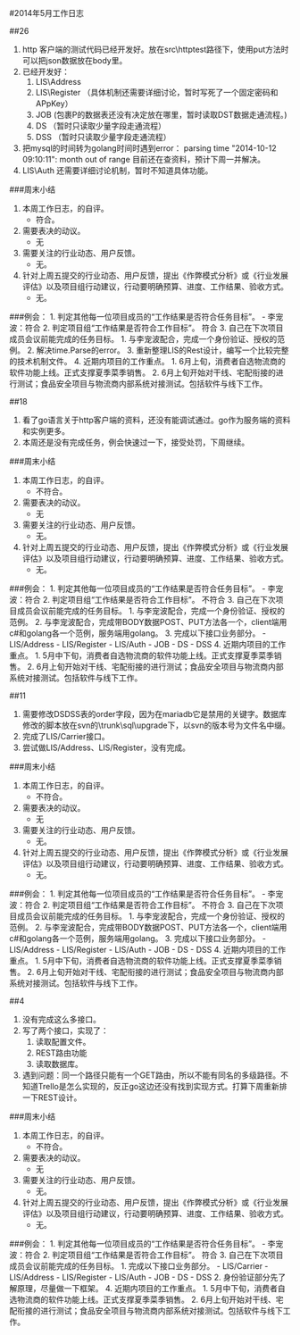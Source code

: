 #2014年5月工作日志

##26
1. http 客户端的测试代码已经开发好。放在src\httptest路径下，使用put方法时可以把json数据放在body里。
2. 已经开发好：
	1. LIS\Address
	2. LIS\Register （具体机制还需要详细讨论，暂时写死了一个固定密码和APpKey）
	3. JOB	(包裹P的数据表还没有决定放在哪里，暂时读取DST数据走通流程。)
	4. DS	（暂时只读取少量字段走通流程）
	5. DSS （暂时只读取少量字段走通流程）
3. 把mysql的时间转为golang时间时遇到error：
	parsing time "2014-10-12 09:10:11": month out of range
	 目前还在查资料，预计下周一并解决。
4. LIS\Auth 还需要详细讨论机制，暂时不知道具体功能。

###周末小结
1. 本周工作日志，的自评。
	- 符合。
2. 需要表决的动议。
	- 无
3. 需要关注的行业动态、用户反馈。
	- 无。 
4. 针对上周五提交的行业动态、用户反馈，提出《作弊模式分析》或《行业发展评估》以及项目组行动建议，行动要明确预算、进度、工作结果、验收方式。
	- 无。

###例会：
	1. 判定其他每一位项目成员的“工作结果是否符合任务目标”。
		- 李宠波：符合
	2. 判定项目组“工作结果是否符合工作目标”。
		符合 
	3. 自己在下次项目成员会议前能完成的任务目标。
		1. 与李宠波配合，完成一个身份验证、授权的范例。
		2. 解决time.Parse的error。
		3. 重新整理LIS的Rest设计，编写一个比较完整的技术机制文件。
	4. 近期内项目的工作重点。
		1. 6月上旬，消费者自选物流商的软件功能上线。正式支撑夏季菜季销售。
		2. 6月上旬开始对干线、宅配衔接的进行测试；食品安全项目与物流商内部系统对接测试。包括软件与线下工作。


##18
1. 看了go语言关于http客户端的资料，还没有能调试通过。go作为服务端的资料和实例更多。
2. 本周还是没有完成任务，例会快速过一下，接受处罚，下周继续。

###周末小结
1. 本周工作日志，的自评。
	- 不符合。
2. 需要表决的动议。
	- 无
3. 需要关注的行业动态、用户反馈。
	- 无。 
4. 针对上周五提交的行业动态、用户反馈，提出《作弊模式分析》或《行业发展评估》以及项目组行动建议，行动要明确预算、进度、工作结果、验收方式。
	- 无。

###例会：
	1. 判定其他每一位项目成员的“工作结果是否符合任务目标”。
		- 李宠波：符合
	2. 判定项目组“工作结果是否符合工作目标”。
		不符合 
	3. 自己在下次项目成员会议前能完成的任务目标。
		1. 与李宠波配合，完成一个身份验证、授权的范例。
		2. 与李宠波配合，完成带BODY数据POST、PUT方法各一个，client端用c#和golang各一个范例，服务端用golang。
		3. 完成以下接口业务部分。 
		- LIS/Address
		- LIS/Register
		- LIS/Auth
		- JOB
		- DS
		- DSS
	4. 近期内项目的工作重点。
		1. 5月中下旬，消费者自选物流商的软件功能上线。正式支撑夏季菜季销售。
		2. 6月上旬开始对干线、宅配衔接的进行测试；食品安全项目与物流商内部系统对接测试。包括软件与线下工作。


##11
1. 需要修改DSDSS表的order字段，因为在mariadb它是禁用的关键字。数据库修改的脚本放在svn的\trunk\sql\upgrade下，以svn的版本号为文件名中缀。
2. 完成了LIS/Carrier接口。
3. 尝试做LIS/Address、LIS/Register，没有完成。


###周末小结
1. 本周工作日志，的自评。
	- 不符合。
2. 需要表决的动议。
	- 无
3. 需要关注的行业动态、用户反馈。
	- 无。 
4. 针对上周五提交的行业动态、用户反馈，提出《作弊模式分析》或《行业发展评估》以及项目组行动建议，行动要明确预算、进度、工作结果、验收方式。
	- 无。


###例会：
	1. 判定其他每一位项目成员的“工作结果是否符合任务目标”。
		- 李宠波：符合
	2. 判定项目组“工作结果是否符合工作目标”。
		不符合 
	3. 自己在下次项目成员会议前能完成的任务目标。
		1. 与李宠波配合，完成一个身份验证、授权的范例。
		2. 与李宠波配合，完成带BODY数据POST、PUT方法各一个，client端用c#和golang各一个范例，服务端用golang。
		3. 完成以下接口业务部分。 
		- LIS/Address
		- LIS/Register
		- LIS/Auth
		- JOB
		- DS
		- DSS
	4. 近期内项目的工作重点。
		1. 5月中下旬，消费者自选物流商的软件功能上线。正式支撑夏季菜季销售。
		2. 6月上旬开始对干线、宅配衔接的进行测试；食品安全项目与物流商内部系统对接测试。包括软件与线下工作。

##4
1. 没有完成这么多接口。
2. 写了两个接口，实现了：
	1. 读取配置文件。
	2. REST路由功能
	3. 读取数据库。
3. 遇到问题：同一个路径只能有一个GET路由，所以不能有同名的多级路径。不知道Trello是怎么实现的，反正go这边还没有找到实现方式。打算下周重新排一下REST设计。


###周末小结
1. 本周工作日志，的自评。
	- 不符合。
2. 需要表决的动议。
	- 无
3. 需要关注的行业动态、用户反馈。
	- 无。 
4. 针对上周五提交的行业动态、用户反馈，提出《作弊模式分析》或《行业发展评估》以及项目组行动建议，行动要明确预算、进度、工作结果、验收方式。
	- 无。

###例会：
	1. 判定其他每一位项目成员的“工作结果是否符合任务目标”。
		- 李宠波：符合
	2. 判定项目组“工作结果是否符合工作目标”。
		符合 
	3. 自己在下次项目成员会议前能完成的任务目标。
		1. 完成以下接口业务部分。 
		- LIS/Carrier
		- LIS/Address
		- LIS/Register
		- LIS/Auth
		- JOB
		- DS
		- DSS
		2. 身份验证部分先了解原理，尽量做一下框架。
	4. 近期内项目的工作重点。
		1. 5月中下旬，消费者自选物流商的软件功能上线。正式支撑夏季菜季销售。
		2. 6月上旬开始对干线、宅配衔接的进行测试；食品安全项目与物流商内部系统对接测试。包括软件与线下工作。
